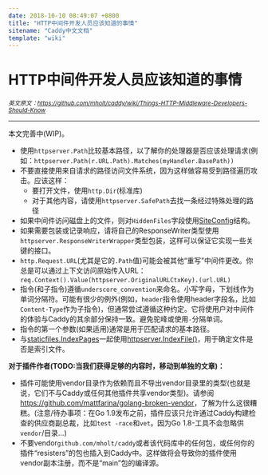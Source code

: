 ```yaml
---
date: 2018-10-10 08:49:07 +0800
title: "HTTP中间件开发人员应该知道的事情"
sitename: "Caddy中文文档"
template: "wiki"
---
```


# HTTP中间件开发人员应该知道的事情

_<small>英文原文：<https://github.com/mholt/caddy/wiki/Things-HTTP-Middleware-Developers-Should-Know></small>_

----------------------------

本文完善中(WIP)。

* 使用`httpserver.Path`比较基本路径，以了解你的处理器是否应该处理请求(例如：`httpserver.Path(r.URL.Path).Matches(myHandler.BasePath))`
* 不要直接使用来自请求的路径访问文件系统，因为这样做容易受到路径遍历攻击。应该这样：
  - 要打开文件，使用`http.Dir`(标准库)
  - 对于其他内容，请使用`httpserver.SafePath`去找一条经过特殊处理的路径
* 如果中间件访问磁盘上的文件，则对`HiddenFiles`字段使用[SiteConfig](https://godoc.org/github.com/mholt/caddy/caddyhttp/httpserver#SiteConfig)结构。
* 如果需要包装或记录响应，请将自己的ResponseWriter类型使用`httpserver.ResponseWriterWrapper`类型包装，这样可以保证它实现一些关键的接口。
* `http.Request.URL`(尤其是它的`.Path`值)可能会被其他“重写”中间件更改。你总是可以通过上下文访问原始传入URL：`req.Context().Value(httpserver.OriginalURLCtxKey).(url.URL)`
* 指令(和子指令)遵循`underscore_convention`来命名。小写字母，下划线作为单词分隔符。可能有很少的例外(例如，`header`指令使用header字段名，比如`Content-Type`作为子指令)，但通常尝试遵循这种约定。它将使用户对中间件的体验与Caddy的其余部分保持一致。避免驼峰或使用`-`分隔单词。
* 指令的第一个参数(如果适用)通常是用于匹配请求的基本路径。
* 与[staticfiles.IndexPages](https://godoc.org/github.com/mholt/caddy/caddyhttp/staticfiles#pkg-variables)一起使用[httpserver.IndexFile()](https://godoc.org/github.com/mholt/caddy/caddyhttp/httpserver#IndexFile)，用于确定文件是否是索引文件。

__对于插件作者(TODO:当我们获得足够的内容时，移动到单独的文章)：__

* 插件可能使用vendor目录作为依赖而且不导出vendor目录里的类型(也就是说，它们不与Caddy或任何其他插件共享vendor类型)。请参阅<https://github.com/mattfarina/golang-broken-vendor>，了解为什么这很糟糕。(注意/待办事项：在Go 1.9发布之前，插件应该只允许通过Caddy构建检查的供应商副总裁，比如`test -race`和`vet`。因为Go 1.8-工具不会忽略供`vendor`/目录...)
* 不要vendor`github.com/mholt/caddy`或者该代码库中的任何包，或任何你的插件“resisters”的包也插入到Caddy中。这样做将会导致你的插件使用vendor副本注册，而不是“main”包的编译源。